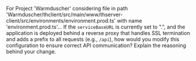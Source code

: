 For Project 'Warmduscher' considering file in path 'Warmduscher/thclient/src/main/www/thserver-client/src/environments/environment.prod.ts' with name 'environment.prod.ts'... 
If the `serviceBaseURL` is currently set to ".", and the application is deployed behind a reverse proxy that handles SSL termination and adds a prefix to all requests (e.g., `/api`), how would you modify this configuration to ensure correct API communication? Explain the reasoning behind your change.